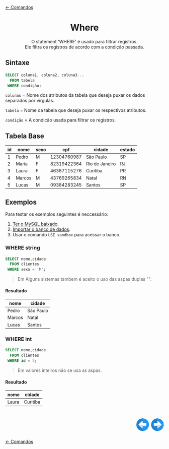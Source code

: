 [← Comandos](./comandos.md#comandos)

<h1 align="center">Where</h1>
<p align="center">O statement 'WHERE' é usado para filtrar registros.</br>Ele filtra os registros de acordo com a condição passada.</p>

## Sintaxe

```sql
SELECT coluna1, coluna2, coluna3...
  FROM tabela
 WHERE condição;
```

```colunas``` = Nome dos atributos da tabela que deseja puxar os dados separados por virgulas.

```tabela``` = Nome da tabela que deseja puxar os respectivos atributos.

```condição``` = A condicão usada para filtrar os registros.

## Tabela Base


| id | nome   | sexo | cpf         | cidade         | estado |
|----|--------|------|-------------|----------------|--------|
|  1 | Pedro  | M    | 12304760987 | São Paulo      | SP     |
|  2 | Maria  | F    | 82319422364 | Rio de Janeiro | RJ     |
|  3 | Laura  | F    | 46387115276 | Curitiba       | PR     |
|  4 | Marcos | M    | 43769265834 | Natal          | RN     |
|  5 | Lucas  | M    | 09384283245 | Santos         | SP     |

## Exemplos

Para testar os exemplos seguintes é neccessário:

1. [Ter o MySQL baixado](../../ambiente_de_trabalho/instalando_o_mysql_server.md#instalando-o-mysql-server).
2. [Importar o banco de dados](../iniciando/iniciando.md#iniciando).
3. Usar o comando ```USE sandbox``` para acessar o banco.

### WHERE string

```sql
SELECT nome,cidade
  FROM clientes
 WHERE sexo = 'M';
```

>Em Alguns sistemas tambem é aceito o uso das aspas duplas "".

#### Resultado

| nome   | cidade    |
|--------|-----------|
| Pedro  | São Paulo |
| Marcos | Natal     |
| Lucas  | Santos    |

### WHERE int

```sql
SELECT nome,cidade
  FROM clientes
 WHERE id = 3;
```

>Em valores inteiros não se usa as aspas.

#### Resultado

| nome  | cidade   |
|-------|----------|
| Laura | Curitiba |


<h1 align="right">
<a href="./distinct.md#distinct"><img src="../../../images/previous-arrow.svg" alt="previous" width="40px"></a>
<a href="./order_by.md#order-by"><img src="../../../images/next-arrow.svg" alt="next" width="40px"></a>
</h1>

[← Comandos](./comandos.md#comandos)
